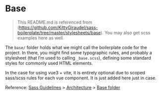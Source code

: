 # Base

> This README.md is referenced from (https://github.com/KittyGiraudel/sass-boilerplate/tree/master/stylesheets/base). You may also get scss examples here as well.

The `base/` folder holds what we might call the boilerplate code for the project. In there, you might find some typographic rules, and probably a stylesheet (that I’m used to calling `_base.scss`), defining some standard styles for commonly used HTML elements.

In the case for using vue3 + vite, it is entirely optional due to scoped sass/scss rules for each vue component. It is just added here just in case.

Reference: [Sass Guidelines](http://sass-guidelin.es/) > [Architecture](http://sass-guidelin.es/#architecture) > [Base folder](http://sass-guidelin.es/#base-folder)
